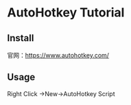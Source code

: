 # AutoHotkey Tutorial

## Install

官网：https://www.autohotkey.com/

## Usage

Right Click $\rightarrow$New$\rightarrow$AutoHotkey Script

